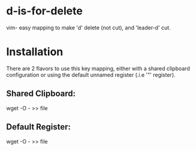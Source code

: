 # d-is-for-delete
vim- easy mapping to make 'd' delete (not cut), and 'leader-d' cut.

Installation
============

There are 2 flavors to use this key mapping, either with a shared clipboard configuration or using the default unnamed register (.i.e '"' register).

Shared Clipboard:
-----------------

wget -O - >> file 

Default Register:
-----------------

wget -O - >> file 

